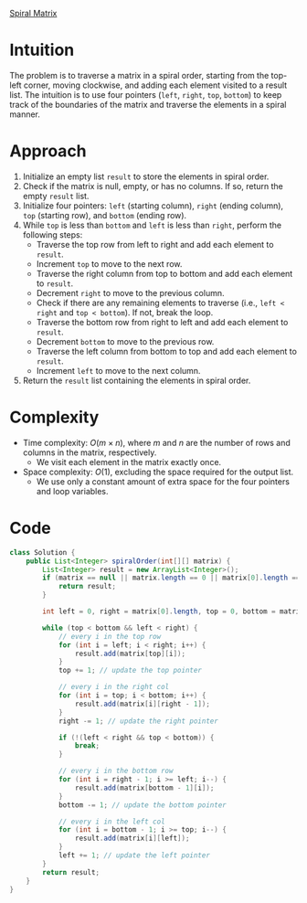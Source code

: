 [Spiral Matrix](https://leetcode.com/problems/spiral-matrix/description/)


# Intuition
The problem is to traverse a matrix in a spiral order, starting from the top-left corner, moving clockwise, and adding each element visited to a result list. The intuition is to use four pointers (`left`, `right`, `top`, `bottom`) to keep track of the boundaries of the matrix and traverse the elements in a spiral manner.

# Approach
1. Initialize an empty list `result` to store the elements in spiral order.
2. Check if the matrix is null, empty, or has no columns. If so, return the empty `result` list.
3. Initialize four pointers: `left` (starting column), `right` (ending column), `top` (starting row), and `bottom` (ending row).
4. While `top` is less than `bottom` and `left` is less than `right`, perform the following steps:
   - Traverse the top row from left to right and add each element to `result`.
   - Increment `top` to move to the next row.
   - Traverse the right column from top to bottom and add each element to `result`.
   - Decrement `right` to move to the previous column.
   - Check if there are any remaining elements to traverse (i.e., `left < right` and `top < bottom`). If not, break the loop.
   - Traverse the bottom row from right to left and add each element to `result`.
   - Decrement `bottom` to move to the previous row.
   - Traverse the left column from bottom to top and add each element to `result`.
   - Increment `left` to move to the next column.
5. Return the `result` list containing the elements in spiral order.

# Complexity
- Time complexity: $O(m \times n)$, where $m$ and $n$ are the number of rows and columns in the matrix, respectively.
  - We visit each element in the matrix exactly once.
- Space complexity: $O(1)$, excluding the space required for the output list.
  - We use only a constant amount of extra space for the four pointers and loop variables.

# Code
```java
class Solution {
    public List<Integer> spiralOrder(int[][] matrix) {
        List<Integer> result = new ArrayList<Integer>();
        if (matrix == null || matrix.length == 0 || matrix[0].length == 0) {
            return result;
        }

        int left = 0, right = matrix[0].length, top = 0, bottom = matrix.length;

        while (top < bottom && left < right) {
            // every i in the top row
            for (int i = left; i < right; i++) {
                result.add(matrix[top][i]);
            }
            top += 1; // update the top pointer

            // every i in the right col
            for (int i = top; i < bottom; i++) {
                result.add(matrix[i][right - 1]);
            }
            right -= 1; // update the right pointer

            if (!(left < right && top < bottom)) {
                break;
            }

            // every i in the bottom row
            for (int i = right - 1; i >= left; i--) {
                result.add(matrix[bottom - 1][i]);
            }
            bottom -= 1; // update the bottom pointer

            // every i in the left col
            for (int i = bottom - 1; i >= top; i--) {
                result.add(matrix[i][left]);
            }
            left += 1; // update the left pointer
        }
        return result;
    }
}
```